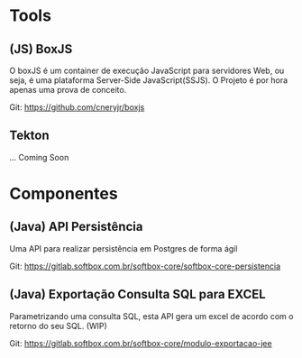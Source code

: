 # Tools

## (JS) BoxJS

O boxJS é um container de execução JavaScript para servidores Web, ou seja, é uma plataforma Server-Side JavaScript(SSJS). O Projeto é por hora apenas uma prova de conceito.

Git: https://github.com/cneryjr/boxjs

## Tekton
... Coming Soon

# Componentes

## (Java) API Persistência
Uma API para realizar persistência em Postgres de forma ágil

Git: https://gitlab.softbox.com.br/softbox-core/softbox-core-persistencia

## (Java) Exportação Consulta SQL para EXCEL 
Parametrizando uma consulta SQL, esta API gera um excel de acordo com o retorno do seu SQL. (WIP)


Git: https://gitlab.softbox.com.br/softbox-core/modulo-exportacao-jee